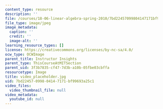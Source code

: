 ```yaml
---
content_type: resource
description: ''
file: /courses/18-06-linear-algebra-spring-2010/7bd22457099804147171bf99693a25c1_video_placeholder.jpg
file_type: image/jpeg
image_metadata:
  caption: ''
  credit: ''
  image-alt: ''
learning_resource_types: []
license: https://creativecommons.org/licenses/by-nc-sa/4.0/
ocw_type: OCWImage
parent_title: Instructor Insights
parent_type: ThisCourseAtMITSection
parent_uid: 3f3b7835-cf47-7d3b-a10b-05fbe03cbffa
resourcetype: Image
title: video_placeholder.jpg
uid: 7bd22457-0998-0414-7171-bf99693a25c1
video_files:
  video_thumbnail_file: null
video_metadata:
  youtube_id: null
---
```

